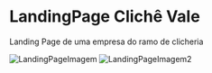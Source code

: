 # LandingPage Clichê Vale
Landing Page de uma empresa do ramo de clicheria

![LandingPageImagem](https://user-images.githubusercontent.com/55033928/95536292-0f99ae00-09c1-11eb-96c0-3c8436ae5257.png)
![LandingPageImagem2](https://user-images.githubusercontent.com/55033928/95536407-64d5bf80-09c1-11eb-830c-8898d6281e41.png)
